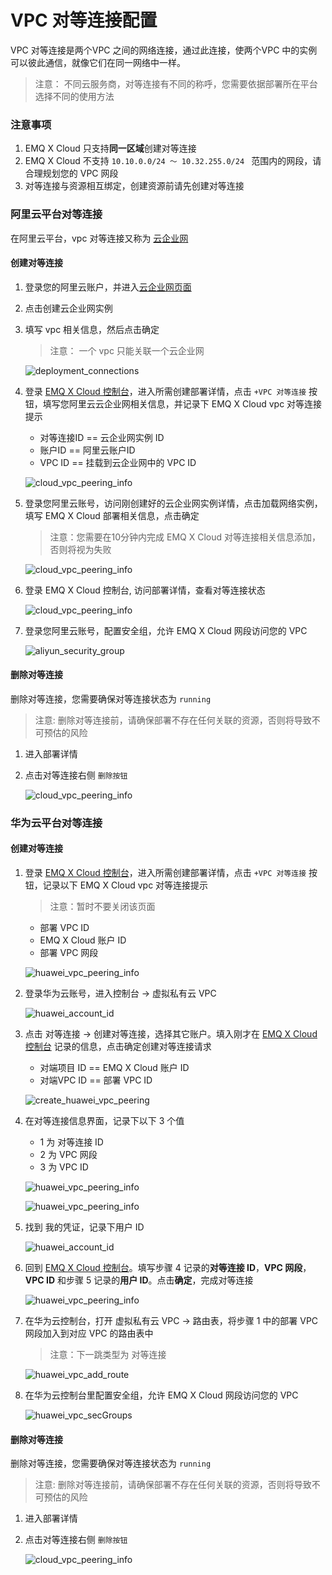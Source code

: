 # VPC 对等连接配置

VPC 对等连接是两个VPC 之间的网络连接，通过此连接，使两个VPC 中的实例可以彼此通信，就像它们在同一网络中一样。

> 注意： 不同云服务商，对等连接有不同的称呼，您需要依据部署所在平台选择不同的使用方法



### 注意事项

1. EMQ X Cloud 只支持**同一区域**创建对等连接
2. EMQ X Cloud 不支持 `10.10.0.0/24 ～ 10.32.255.0/24 ` 范围内的网段，请合理规划您的 VPC 网段
3. 对等连接与资源相互绑定，创建资源前请先创建对等连接



### 阿里云平台对等连接

在阿里云平台，vpc 对等连接又称为 [云企业网](<https://cn.aliyun.com/product/cbn>)

#### 创建对等连接

1. 登录您的阿里云账户，并进入[云企业网页面](<https://cen.console.aliyun.com/cen/list>)

2. 点击创建云企业网实例

3. 填写 vpc 相关信息，然后点击确定

   > 注意： 一个 vpc 只能关联一个云企业网

   ![deployment_connections](../_assets/deployments/aliyun_create_vpc_peering.png)

4. 登录 [EMQ X Cloud 控制台](<https://cloud.emqx.io/console>)，进入所需创建部署详情，点击 `+VPC 对等连接` 按钮，填写您阿里云云企业网相关信息，并记录下 EMQ X Cloud vpc 对等连接提示

   * 对等连接ID == 云企业网实例 ID
   * 账户ID == 阿里云账户ID
   * VPC ID == 挂载到云企业网中的 VPC ID

   ![cloud_vpc_peering_info](../_assets/deployments/add_vpc_peering_info.png)

5. 登录您阿里云账号，访问刚创建好的云企业网实例详情，点击加载网络实例，填写 EMQ X Cloud 部署相关信息，点击确定 

   > 注意：您需要在10分钟内完成 EMQ X Cloud 对等连接相关信息添加，否则将视为失败

   ![cloud_vpc_peering_info](../_assets/deployments/aliyun_add_cloud_vpc_peering.png)

6. 登录 EMQ X Cloud 控制台, 访问部署详情，查看对等连接状态

   ![cloud_vpc_peering_info](../_assets/deployments/view_deployment_peering.png)
 
7. 登录您阿里云账号，配置安全组，允许 EMQ X Cloud 网段访问您的 VPC
   
   ![aliyun_security_group](../_assets/deployments/aliyun_security_group.png)



#### 删除对等连接

删除对等连接，您需要确保对等连接状态为 `running`

> 注意: 删除对等连接前，请确保部署不存在任何关联的资源，否则将导致不可预估的风险

1. 进入部署详情

2. 点击对等连接右侧 `删除按钮`

   ![cloud_vpc_peering_info](../_assets/deployments/delete_deployment_peering.png)


### 华为云平台对等连接

#### 创建对等连接

1. 登录 [EMQ X Cloud 控制台](<https://cloud.emqx.io/console>)，进入所需创建部署详情，点击 `+VPC 对等连接` 按钮，记录以下 EMQ X Cloud vpc 对等连接提示
    > 注意：暂时不要关闭该页面

   * 部署 VPC ID
   * EMQ X Cloud 账户 ID
   * 部署 VPC 网段
   
   ![huawei_vpc_peering_info](../_assets/deployments/huawei_emqx_vpc_peering_info1.png)

2. 登录华为云账号，进入控制台 -> 虚拟私有云 VPC

    ![huawei_account_id](../_assets/deployments/huawei_vpc.png)

3. 点击 对等连接 -> 创建对等连接，选择其它账户。填入刚才在 [EMQ X Cloud 控制台](<https://cloud.emqx.io/console>) 记录的信息，点击确定创建对等连接请求

    * 对端项目 ID == EMQ X Cloud 账户 ID
    * 对端VPC ID == 部署 VPC ID

    ![create_huawei_vpc_peering](../_assets/deployments/huawei_create_vpc_peering.png)
    
4. 在对等连接信息界面，记录下以下 3 个值
    
    * 1 为 对等连接 ID
    * 2 为 VPC 网段
    * 3 为 VPC ID
    
    ![huawei_vpc_peering_info](../_assets/deployments/huawei_vpc_peering_info1.png)
    
    ![huawei_vpc_peering_info](../_assets/deployments/huawei_vpc_peering_info2.png)
    
5. 找到 我的凭证，记录下用户 ID

    ![huawei_account_id](../_assets/deployments/huawei_account_info.png)

6. 回到 [EMQ X Cloud 控制台](<https://cloud.emqx.io/console>)。填写步骤 4 记录的**对等连接 ID**，**VPC 网段**，**VPC ID** 和步骤 5 记录的**用户 ID**。点击**确定**，完成对等连接

    ![huawei_vpc_peering_info](../_assets/deployments/huawei_emqx_vpc_peering_info2.png)

7. 在华为云控制台，打开 虚拟私有云 VPC -> 路由表，将步骤 1 中的部署 VPC 网段加入到对应 VPC 的路由表中
    
    > 注意：下一跳类型为 对等连接
    
    ![huawei_vpc_add_route](../_assets/deployments/huawei_vpc_add_route.png)

8. 在华为云控制台里配置安全组，允许 EMQ X Cloud 网段访问您的 VPC

    ![huawei_vpc_secGroups](../_assets/deployments/huawei_vpc_secGroups.png) 

#### 删除对等连接

删除对等连接，您需要确保对等连接状态为 `running`

> 注意: 删除对等连接前，请确保部署不存在任何关联的资源，否则将导致不可预估的风险

1. 进入部署详情

2. 点击对等连接右侧 `删除按钮`

   ![cloud_vpc_peering_info](../_assets/deployments/delete_deployment_peering.png)
